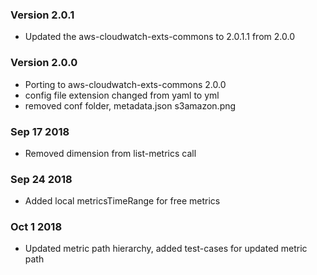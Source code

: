 ### Version 2.0.1
* Updated the aws-cloudwatch-exts-commons to 2.0.1.1 from 2.0.0

### Version 2.0.0
* Porting to aws-cloudwatch-exts-commons 2.0.0
* config file extension changed from yaml to yml
* removed conf folder, metadata.json s3amazon.png

### Sep 17 2018
* Removed dimension from list-metrics call

### Sep 24 2018
* Added local metricsTimeRange for free metrics

### Oct 1 2018
* Updated metric path hierarchy, added test-cases for updated metric path
